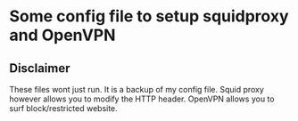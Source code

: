 # Some config file to setup squidproxy and OpenVPN

## Disclaimer

These files wont just run. It is a backup of my config file.
Squid proxy however allows you to modify the HTTP header.
OpenVPN allows you to surf block/restricted website.
